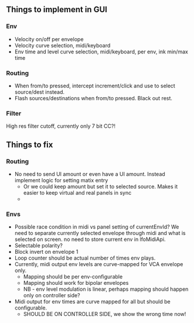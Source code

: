 ## Things to implement in GUI
### Env
- Velocity on/off per envelope
- Velocity curve selection, midi/keyboard
- Env time and level curve selection, midi/keyboard, per env, ink min/max time

### Routing
- When from/to pressed, intercept increment/click and use to select source/dest instead.
- Flash sources/destinations when from/to pressed. Black out rest.

### Filter
High res filter cutoff, currently only 7 bit CC?!



## Things to fix
### Routing
- No need to send UI amount or even have a UI amount. Instead implement logic for setting matix entry
  - Or we could keep amount but set it to selected source. Makes it easier to keep virtual and real panels in sync
  - 
### Envs
- Possible race condition in midi vs panel setting of currentEnvId? We need to separate
currently selected envelope through midi and what is selected on screen. no need to
store current env in lfoMidiApi.
- Selectable polarity?
- Block invert on envelope 1
- Loop counter should be actual number of times env plays.
- Currently, midi output env levels are curve-mapped for VCA envelope only. 
  - Mapping should be per env-configurable
  - Mapping should work for bipolar envelopes
  - NB - env level modulation is linear, perhaps mapping should happen only on controller side?
- Midi output for env times are curve mapped for all but should be configurable. 
  - SHOULD BE ON CONTROLLER SIDE, we show the wrong time now!